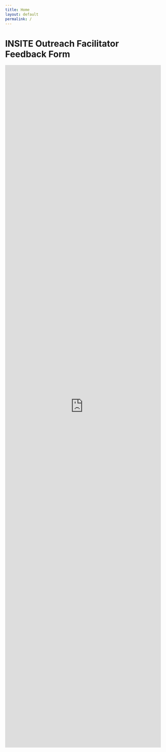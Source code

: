 ```yaml
---
title: Home
layout: default
permalink: /
---
```


<h1>INSITE Outreach Facilitator Feedback Form</h1>

<iframe src="https://docs.google.com/forms/d/e/1FAIpQLSc9AYpes-x0-6EjwTV0QWyyjOBsBLaK1JIELcIERSBWH89xPg/viewform?embedded=true" height="2200" width="100%" frameborder="0" marginheight="0" marginwidth="0">Loading…</iframe>
